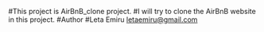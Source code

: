 #This project is AirBnB_clone project.
#I will try to clone the AirBnB website in this project.
#Author
#Leta Emiru <letaemiru@gmail.com>

